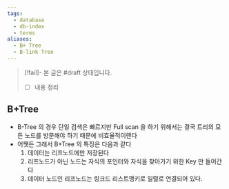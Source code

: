 ```yaml
---
tags:
  - database
  - db-index
  - terms
aliases:
  - B+ Tree
  - B-link Tree
---
```

> [!fail]- 본 글은 #draft 상태입니다.
> - [ ] 내용 정리

## B+Tree

- B-Tree 의 경우 단일 검색은 빠르지만 Full scan 을 하기 위해서는 결국 트리의 모든 노드를 방문해야 하기 때문에 비효율적이랜다
- 어쨋든 그래서 B+Tree 의 특징은 다음과 같다
	1. 데이터는 리프노드에만 저장된다
	2. 리프노드가 아닌 노드는 자식의 포인터와 자식을 찾아가기 위한 Key 만 들어간다
	3. 데이터 노드인 리프노드는 링크드 리스트맹키로 일렬로 연결되어 있다.